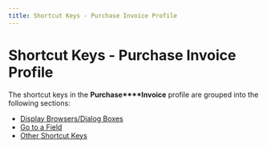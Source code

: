 ```yaml
---
title: Shortcut Keys - Purchase Invoice Profile
---
```


# Shortcut Keys - Purchase Invoice Profile


The shortcut keys in the **Purchase****Invoice** profile are grouped into  the following sections:

- [Display  Browsers/Dialog Boxes]({{site.pp_baseurl}}/shortcut-keys/pur-docs/pr-profile/display_browsers_dialog_boxes_short_cut_keys_purchase_receipt_profile_purchase_content.html)
- [Go  to a Field]({{site.pp_baseurl}}/shortcut-keys/pur-docs/pr-profile/go_to_a_field_short_cut_keys_purcahse_receipt_profile_purchase_content.html)
- [Other  Shortcut Keys]({{site.pp_baseurl}}/shortcut-keys/pur-docs/pr-profile/other_short_cut_keys_short_cut_keys_purchase_receipt_profile_purchase_contents.html)

